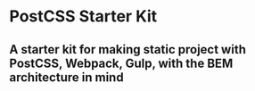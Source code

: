 # PostCSS Starter Kit

## A starter kit for making static project with PostCSS, Webpack, Gulp, with the BEM architecture in mind 
